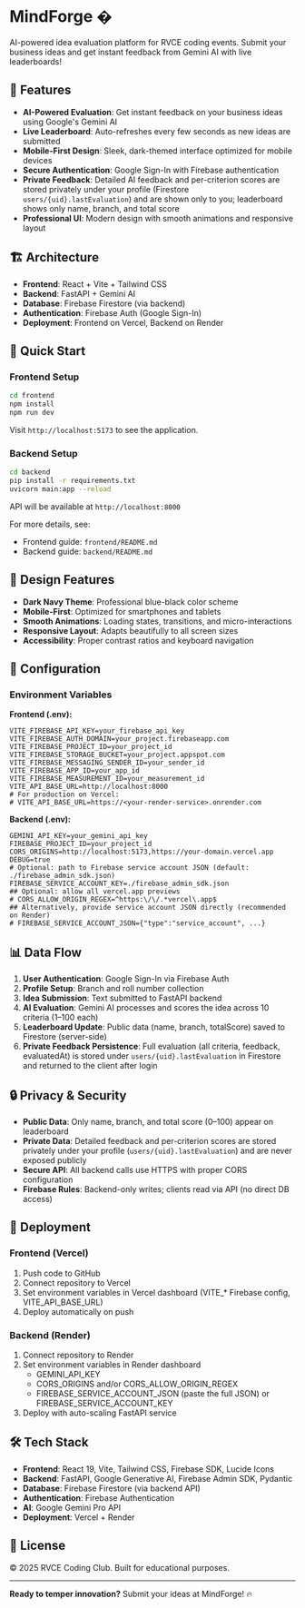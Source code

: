 # MindForge �

AI-powered idea evaluation platform for RVCE coding events. Submit your business ideas and get instant feedback from Gemini AI with live leaderboards!

## 🌟 Features

- **AI-Powered Evaluation**: Get instant feedback on your business ideas using Google's Gemini AI
- **Live Leaderboard**: Auto-refreshes every few seconds as new ideas are submitted
- **Mobile-First Design**: Sleek, dark-themed interface optimized for mobile devices
- **Secure Authentication**: Google Sign-In with Firebase authentication
- **Private Feedback**: Detailed AI feedback and per-criterion scores are stored privately under your profile (Firestore `users/{uid}.lastEvaluation`) and are shown only to you; leaderboard shows only name, branch, and total score
- **Professional UI**: Modern design with smooth animations and responsive layout

## 🏗️ Architecture

- **Frontend**: React + Vite + Tailwind CSS
- **Backend**: FastAPI + Gemini AI
- **Database**: Firebase Firestore (via backend)
- **Authentication**: Firebase Auth (Google Sign-In)
- **Deployment**: Frontend on Vercel, Backend on Render

## 🚀 Quick Start

### Frontend Setup

```bash
cd frontend
npm install
npm run dev
```

Visit `http://localhost:5173` to see the application.

### Backend Setup

```bash
cd backend
pip install -r requirements.txt
uvicorn main:app --reload
```

API will be available at `http://localhost:8000`

For more details, see:
- Frontend guide: `frontend/README.md`
- Backend guide: `backend/README.md`

## 🎨 Design Features

- **Dark Navy Theme**: Professional blue-black color scheme
- **Mobile-First**: Optimized for smartphones and tablets
- **Smooth Animations**: Loading states, transitions, and micro-interactions
- **Responsive Layout**: Adapts beautifully to all screen sizes
- **Accessibility**: Proper contrast ratios and keyboard navigation

## 🔧 Configuration

### Environment Variables

**Frontend (.env):**
```
VITE_FIREBASE_API_KEY=your_firebase_api_key
VITE_FIREBASE_AUTH_DOMAIN=your_project.firebaseapp.com
VITE_FIREBASE_PROJECT_ID=your_project_id
VITE_FIREBASE_STORAGE_BUCKET=your_project.appspot.com
VITE_FIREBASE_MESSAGING_SENDER_ID=your_sender_id
VITE_FIREBASE_APP_ID=your_app_id
VITE_FIREBASE_MEASUREMENT_ID=your_measurement_id
VITE_API_BASE_URL=http://localhost:8000
# For production on Vercel:
# VITE_API_BASE_URL=https://<your-render-service>.onrender.com
```

**Backend (.env):**
```
GEMINI_API_KEY=your_gemini_api_key
FIREBASE_PROJECT_ID=your_project_id
CORS_ORIGINS=http://localhost:5173,https://your-domain.vercel.app
DEBUG=true
# Optional: path to Firebase service account JSON (default: ./firebase_admin_sdk.json)
FIREBASE_SERVICE_ACCOUNT_KEY=./firebase_admin_sdk.json
## Optional: allow all vercel.app previews
# CORS_ALLOW_ORIGIN_REGEX=^https:\/\/.*vercel\.app$
## Alternatively, provide service account JSON directly (recommended on Render)
# FIREBASE_SERVICE_ACCOUNT_JSON={"type":"service_account", ...}
```

## 📊 Data Flow

1. **User Authentication**: Google Sign-In via Firebase Auth
2. **Profile Setup**: Branch and roll number collection
3. **Idea Submission**: Text submitted to FastAPI backend
4. **AI Evaluation**: Gemini AI processes and scores the idea across 10 criteria (1–100 each)
5. **Leaderboard Update**: Public data (name, branch, totalScore) saved to Firestore (server-side)
6. **Private Feedback Persistence**: Full evaluation (all criteria, feedback, evaluatedAt) is stored under `users/{uid}.lastEvaluation` in Firestore and returned to the client after login

## 🔒 Privacy & Security

- **Public Data**: Only name, branch, and total score (0–100) appear on leaderboard
- **Private Data**: Detailed feedback and per-criterion scores are stored privately under your profile (`users/{uid}.lastEvaluation`) and are never exposed publicly
- **Secure API**: All backend calls use HTTPS with proper CORS configuration
- **Firebase Rules**: Backend-only writes; clients read via API (no direct DB access)

## 🚢 Deployment

### Frontend (Vercel)
1. Push code to GitHub
2. Connect repository to Vercel
3. Set environment variables in Vercel dashboard (VITE_* Firebase config, VITE_API_BASE_URL)
4. Deploy automatically on push

### Backend (Render)
1. Connect repository to Render
2. Set environment variables in Render dashboard
	- GEMINI_API_KEY
	- CORS_ORIGINS and/or CORS_ALLOW_ORIGIN_REGEX
	- FIREBASE_SERVICE_ACCOUNT_JSON (paste the full JSON) or FIREBASE_SERVICE_ACCOUNT_KEY
3. Deploy with auto-scaling FastAPI service

## 🛠️ Tech Stack

- **Frontend**: React 19, Vite, Tailwind CSS, Firebase SDK, Lucide Icons
- **Backend**: FastAPI, Google Generative AI, Firebase Admin SDK, Pydantic
- **Database**: Firebase Firestore (via backend API)
- **Authentication**: Firebase Authentication
- **AI**: Google Gemini Pro API
- **Deployment**: Vercel + Render

## 📝 License

© 2025 RVCE Coding Club. Built for educational purposes.

---

**Ready to temper innovation?** Submit your ideas at MindForge! 🔥